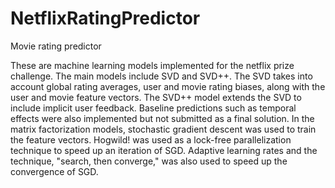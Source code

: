 # NetflixRatingPredictor
Movie rating predictor

These are machine learning models implemented for the netflix prize challenge. The main models include SVD and SVD++. The SVD takes into account global rating averages, user and movie rating biases, along with the user and movie feature vectors. The SVD++ model extends the SVD to include implicit user feedback. Baseline predictions such as temporal effects were also implemented but not submitted as a final solution. In the matrix factorization models, stochastic gradient descent was used to train the feature vectors. Hogwild! was used as a lock-free parallelization technique to speed up an iteration of SGD. Adaptive learning rates and the technique, "search, then converge," was also used to speed up the convergence of SGD. 
